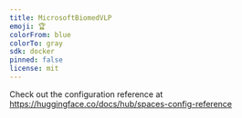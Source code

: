 ```yaml
---
title: MicrosoftBiomedVLP
emoji: 🏆
colorFrom: blue
colorTo: gray
sdk: docker
pinned: false
license: mit
---
```


Check out the configuration reference at https://huggingface.co/docs/hub/spaces-config-reference
